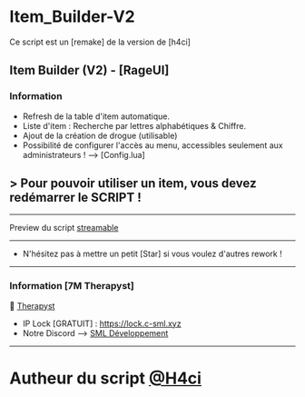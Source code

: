 # Item_Builder-V2
Ce script est un [remake] de la version de [h4ci]

## Item Builder (V2) - [RageUI]

### Information
* Refresh de la table d'item automatique.
* Liste d'item : Recherche par lettres alphabétiques & Chiffre.
* Ajout de la création de drogue (utilisable)
* Possibilité de configurer l'accès au menu, accessibles seulement aux administrateurs ! --> [Config.lua]

## > Pour pouvoir utiliser un item, vous devez redémarrer le SCRIPT !

---

Preview du script [streamable](https://streamable.com/kre7fh)

---

* N'hésitez pas à mettre un petit [Star] si vous voulez d'autres rework !

---

### Information [7M Therapyst]
👤 [Therapyst](https://github.com/7MLock)

* IP Lock [GRATUIT] :  https://lock.c-sml.xyz
* Notre Discord --> [SML Développement](https://discord.gg/sml)

---

# **Autheur du script [@H4ci](https://github.com/H4ci)**
